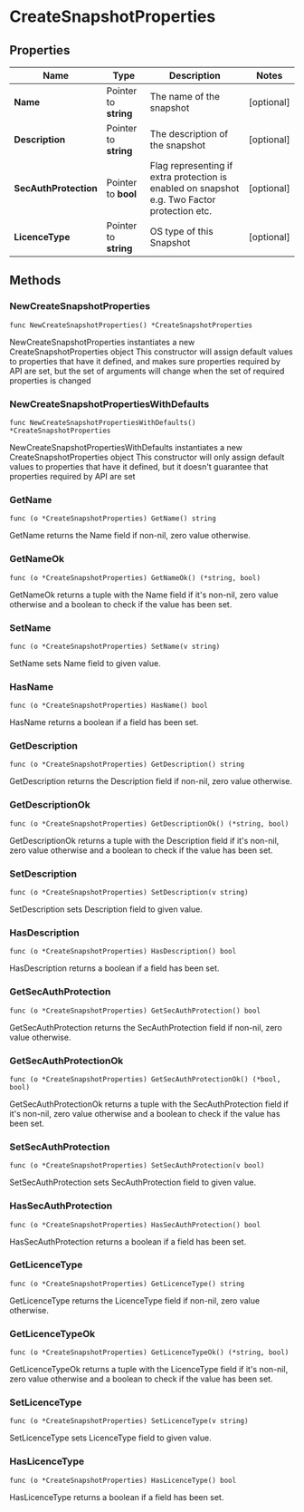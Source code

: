 # CreateSnapshotProperties

## Properties

|Name | Type | Description | Notes|
|------------ | ------------- | ------------- | -------------|
|**Name** | Pointer to **string** | The name of the snapshot | [optional] |
|**Description** | Pointer to **string** | The description of the snapshot | [optional] |
|**SecAuthProtection** | Pointer to **bool** | Flag representing if extra protection is enabled on snapshot e.g. Two Factor protection etc. | [optional] |
|**LicenceType** | Pointer to **string** | OS type of this Snapshot | [optional] |

## Methods

### NewCreateSnapshotProperties

`func NewCreateSnapshotProperties() *CreateSnapshotProperties`

NewCreateSnapshotProperties instantiates a new CreateSnapshotProperties object
This constructor will assign default values to properties that have it defined,
and makes sure properties required by API are set, but the set of arguments
will change when the set of required properties is changed

### NewCreateSnapshotPropertiesWithDefaults

`func NewCreateSnapshotPropertiesWithDefaults() *CreateSnapshotProperties`

NewCreateSnapshotPropertiesWithDefaults instantiates a new CreateSnapshotProperties object
This constructor will only assign default values to properties that have it defined,
but it doesn't guarantee that properties required by API are set

### GetName

`func (o *CreateSnapshotProperties) GetName() string`

GetName returns the Name field if non-nil, zero value otherwise.

### GetNameOk

`func (o *CreateSnapshotProperties) GetNameOk() (*string, bool)`

GetNameOk returns a tuple with the Name field if it's non-nil, zero value otherwise
and a boolean to check if the value has been set.

### SetName

`func (o *CreateSnapshotProperties) SetName(v string)`

SetName sets Name field to given value.

### HasName

`func (o *CreateSnapshotProperties) HasName() bool`

HasName returns a boolean if a field has been set.

### GetDescription

`func (o *CreateSnapshotProperties) GetDescription() string`

GetDescription returns the Description field if non-nil, zero value otherwise.

### GetDescriptionOk

`func (o *CreateSnapshotProperties) GetDescriptionOk() (*string, bool)`

GetDescriptionOk returns a tuple with the Description field if it's non-nil, zero value otherwise
and a boolean to check if the value has been set.

### SetDescription

`func (o *CreateSnapshotProperties) SetDescription(v string)`

SetDescription sets Description field to given value.

### HasDescription

`func (o *CreateSnapshotProperties) HasDescription() bool`

HasDescription returns a boolean if a field has been set.

### GetSecAuthProtection

`func (o *CreateSnapshotProperties) GetSecAuthProtection() bool`

GetSecAuthProtection returns the SecAuthProtection field if non-nil, zero value otherwise.

### GetSecAuthProtectionOk

`func (o *CreateSnapshotProperties) GetSecAuthProtectionOk() (*bool, bool)`

GetSecAuthProtectionOk returns a tuple with the SecAuthProtection field if it's non-nil, zero value otherwise
and a boolean to check if the value has been set.

### SetSecAuthProtection

`func (o *CreateSnapshotProperties) SetSecAuthProtection(v bool)`

SetSecAuthProtection sets SecAuthProtection field to given value.

### HasSecAuthProtection

`func (o *CreateSnapshotProperties) HasSecAuthProtection() bool`

HasSecAuthProtection returns a boolean if a field has been set.

### GetLicenceType

`func (o *CreateSnapshotProperties) GetLicenceType() string`

GetLicenceType returns the LicenceType field if non-nil, zero value otherwise.

### GetLicenceTypeOk

`func (o *CreateSnapshotProperties) GetLicenceTypeOk() (*string, bool)`

GetLicenceTypeOk returns a tuple with the LicenceType field if it's non-nil, zero value otherwise
and a boolean to check if the value has been set.

### SetLicenceType

`func (o *CreateSnapshotProperties) SetLicenceType(v string)`

SetLicenceType sets LicenceType field to given value.

### HasLicenceType

`func (o *CreateSnapshotProperties) HasLicenceType() bool`

HasLicenceType returns a boolean if a field has been set.


